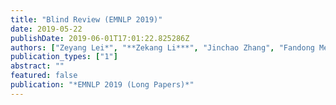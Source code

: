 ```yaml
---
title: "Blind Review (EMNLP 2019)"
date: 2019-05-22
publishDate: 2019-06-01T17:01:22.825286Z
authors: ["Zeyang Lei*", "**Zekang Li***", "Jinchao Zhang", "Fandong Meng", "Yang Feng", "Cheng Niu", "Jie Zhou"]
publication_types: ["1"]
abstract: ""
featured: false
publication: "*EMNLP 2019 (Long Papers)*"
---
```


